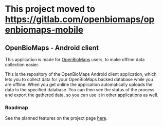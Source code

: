 # This project moved to https://gitlab.com/openbiomaps/openbiomaps-mobile

## OpenBioMaps - Android client

This application is made for [OpenBioMaps](http://openbiomaps.org/) users, to make offline data collection easier.

This is the repository of the OpenBioMaps Android client application, which lets you to collect data for your OpenBioMaps backed database while you are offline. When you get online the application automatically uploads the data to the specified database. You can then see the status of the process and export the gathered data, so you can use it in other applications as well.

### Roadmap

See the planned features on the project page [here](https://github.com/OpenBioMaps/android-app/projects/1).

